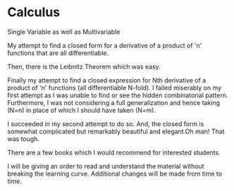 # Calculus
Single Variable as well as Multivariable



My attempt to find a closed form for a derivative of a product of 'n' functions that are all differentiable.

Then, there is the Leibnitz Theorem which was easy.

Finally my attempt to find a closed expression for Nth derivative of a product of 'n' functions (all differentiable N-fold). I failed 
miserably on my first attempt as I was unable to find or see the hidden combinatorial pattern. Furthermore, I was not considering a full 
generalization and hence taking (N=n) in place of which I should have taken (N=m).

I succeeded in my second attempt to do so. And, the closed form is somewhat complicated but remarkably beautiful and elegant.Oh man! That 
was tough.


There are a few books which I would recommend for interested students.

I will be giving an order to read and understand the material without breaking the learning curve.
Additional changes will be made from time to time. 




